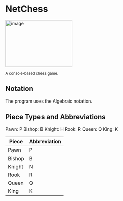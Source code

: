 # NetChess 

<img width="212" height="148" alt="image" src="https://github.com/user-attachments/assets/7292d05b-0ba8-4ad2-8204-70bf13830e7f" />

<sub> A console-based chess game. </sub>

## Notation

The program uses the Algebraic notation.

## Piece Types and Abbreviations

Pawn: P
Bishop: B
Knight: H
Rook: R
Queen: Q
King: K

| Piece | Abbreviation| 
| --- |--- |
| Pawn | P |
| Bishop | B |
| Knight | N |
| Rook | R |
| Queen | Q |
| King | K |
